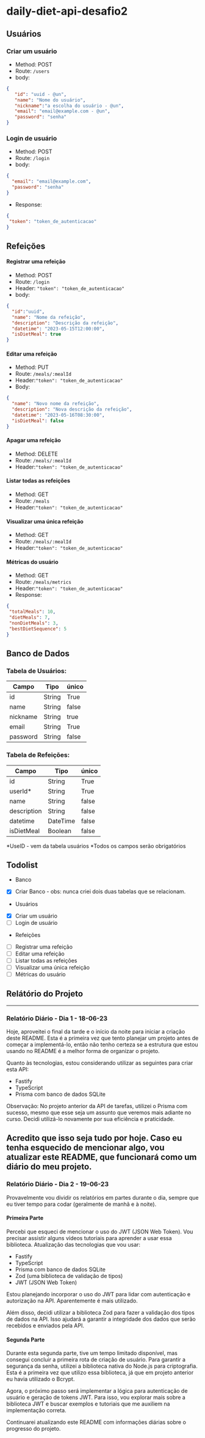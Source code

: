 # daily-diet-api-desafio2

## Usuários 

### Criar um usuário
 - Method: POST
 - Route: `/users`
 - body:
 ```json
 {
	"id": "uuid - @un",
	"name": "Nome do usuário",
	"nickname":"a escolha do usuário - @un",
	"email": "email@example.com - @un",
	"password": "senha" 
 } 
 ```

### Login de usuário
- Method: POST
- Route: `/login`
- body:
```json
{
  "email": "email@example.com",
  "password": "senha"
}

```
 - Response:
 ```json
{
  "token": "token_de_autenticacao"
}
 ```

## Refeições

#### Registrar uma refeição
-   Method: POST
-   Route: `/login`
-   Header: `"token": "token_de_autenticacao"`
-   body:
```json
{
  "id":"uuid",
  "name": "Nome da refeição",
  "description": "Descrição da refeição",
  "datetime": "2023-05-15T12:00:00",
  "isDietMeal": true
}
```

#### Editar uma refeição
-   Method: PUT
-   Route: `/meals/:mealId`
-   Header:`"token": "token_de_autenticacao"`
-   Body:
```json
{
  "name": "Novo nome da refeição",
  "description": "Nova descrição da refeição",
  "datetime": "2023-05-16T08:30:00",
  "isDietMeal": false
}
```

#### Apagar uma refeição
-   Method: DELETE
-   Route: `/meals/:mealId`
-   Header:`"token": "token_de_autenticacao"`

#### Listar todas as refeições
-   Method: GET
-   Route: `/meals`
-   Header:`"token": "token_de_autenticacao"`

#### Visualizar uma única refeição
-   Method: GET
-   Route: `/meals/:mealId`
-   Header:`"token": "token_de_autenticacao"`

#### Métricas do usuário
-   Method: GET
-   Route: `/meals/metrics`
-   Header:`"token": "token_de_autenticacao"`
-   Response:
 ```json
{
  "totalMeals": 10, 
  "dietMeals": 7, 
  "nonDietMeals": 3,
  "bestDietSequence": 5
}
 ```


## Banco de Dados

### Tabela de Usuários:

| Campo    | Tipo    | único |
| -------- | ------- | ------|
| id       | String  | True  |
| name     | String  | false |
| nickname | String  | true  |
| email    | String  | True  |
| password | String  | false |

### Tabela de Refeições:

| Campo       | Tipo     | único |
| ----------- | -------- | ----- |
| id          | String   | True  |
| userId*     | String   | True  |
| name        | String   | false |
| description | String   | false |
| datetime    | DateTime | false |
| isDietMeal  | Boolean  | false |

\*UseID - vem da tabela usuários
\*Todos os campos serão obrigatórios

## Todolist
- Banco
- [x] Criar Banco - obs: nunca criei dois duas tabelas que se relacionam.

- Usuários 
- [x] Criar um usuário
- [ ] Login de usuário

- Refeições
- [ ] Registrar uma refeição
- [ ] Editar uma refeição
- [ ] Listar todas as refeições
- [ ] Visualizar uma única refeição
- [ ] Métricas do usuário

## Relátório do Projeto
---
### Relatório Diário - Dia 1 - 18-06-23

Hoje, aproveitei o final da tarde e o início da noite para iniciar a criação deste README. Esta é a primeira vez que tento planejar um projeto antes de começar a implementá-lo, então não tenho certeza se a estrutura que estou usando no README é a melhor forma de organizar o projeto.

Quanto às tecnologias, estou considerando utilizar as seguintes para criar esta API:

- Fastify
- TypeScript
- Prisma com banco de dados SQLite

Observação: No projeto anterior da API de tarefas, utilizei o Prisma com sucesso, mesmo que esse seja um assunto que veremos mais adiante no curso. Decidi utilizá-lo novamente por sua eficiência e praticidade.

Acredito que isso seja tudo por hoje. Caso eu tenha esquecido de mencionar algo, vou atualizar este README, que funcionará como um diário do meu projeto.
----
### Relatório Diário - Dia 2 - 19-06-23

Provavelmente vou dividir os relatórios em partes durante o dia, sempre que eu tiver tempo para codar (geralmente de manhã e à noite).

#### Primeira Parte
Percebi que esqueci de mencionar o uso do JWT (JSON Web Token). Vou precisar assistir alguns vídeos tutoriais para aprender a usar essa biblioteca. Atualização das tecnologias que vou usar:

- Fastify
- TypeScript
- Prisma com banco de dados SQLite
- Zod (uma biblioteca de validação de tipos)
- JWT (JSON Web Token)

Estou planejando incorporar o uso do JWT para lidar com autenticação e autorização na API. Aparentemente é mais utilizado.

Além disso, decidi utilizar a biblioteca Zod para fazer a validação dos tipos de dados na API. Isso ajudará a garantir a integridade dos dados que serão recebidos e enviados pela API.

#### Segunda Parte

Durante esta segunda parte, tive um tempo limitado disponível, mas consegui concluir a primeira rota de criação de usuário. Para garantir a segurança da senha, utilizei a biblioteca nativa do Node.js para criptografia. Esta é a primeira vez que utilizo essa biblioteca, já que em projeto anterior eu havia utilizado o Bcrypt.

Agora, o próximo passo será implementar a lógica para autenticação de usuário e geração de tokens JWT. Para isso, vou explorar mais sobre a biblioteca JWT e buscar exemplos e tutoriais que me auxiliem na implementação correta.

Continuarei atualizando este README com informações diárias sobre o progresso do projeto.
